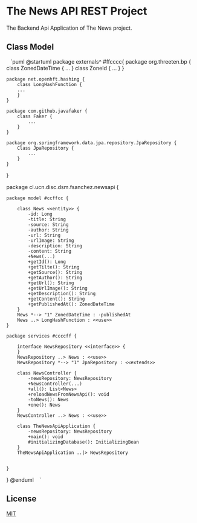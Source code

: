 # The News API REST Project

The Backend Api Application of The News project.

## Class Model
` ` `puml
@startuml
package externals^ #ffcccc{
package org.threeten.bp {
class ZonedDateTime {
...
}
class ZoneId {
...
}
}

    package net.openhft.hashing {
        class LongHashFunction {
        ...
        }
    }
    
    package com.github.javafaker {
        class Faker {
            ...
        }
    }
    
    package org.springframework.data.jpa.repository.JpaRepository {
        Class JpaRepository {
            ...
        }
    }
}


package cl.ucn.disc.dsm.fsanchez.newsapi {

    package model #ccffcc {
        
        class News <<entity>> {
            -id: Long
            -title: String
            -source: String
            -author: String
            -url: String
            -urlImage: String
            -description: String
            -content: String
            +News(...)
            +getId(): Long
            +getTilte(): String
            +getSource(): String
            +getAuthor(): String
            +getUrl(): String
            +getUrlImage(): String
            +getDescription(): String
            +getContent(): String
            +getPublishedAt(): ZonedDateTime
        }
        News *--> "1" ZonedDateTime : -publishedAt
        News ..> LongHashFunction : <<use>>
    }

    package services #ccccff {

        interface NewsRepository <<interface>> {
        }
        NewsRepository ..> News : <<use>>
        NewsRepository *--> "1" JpaRepository : <<extends>>
        
        class NewsController {
            -newsRepository: NewsRepository
            +NewsController(...)
            +all(): List<News>
            +reloadNewsFromNewsApi(): void
            -toNews(): News
            +one(): News
        }
        NewsController ..> News : <<use>>

        class TheNewsApiApplication {
            -newsRepository: NewsRepository
            +main(): void
            #initializingDatabase(): InitializingBean
        }
        TheNewsApiApplication ..|> NewsRepository
        

    }

}
@enduml
` ` `
## License
[MIT](https://choosealicense.com/licenses/mit/)